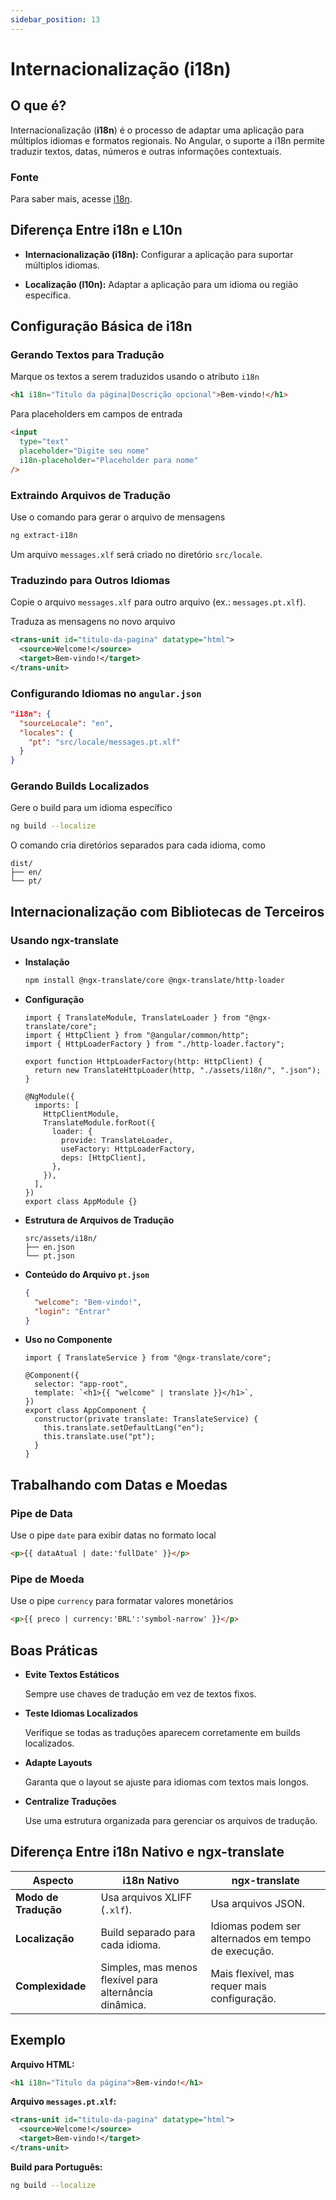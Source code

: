 ```yaml
---
sidebar_position: 13
---
```


# Internacionalização (i18n)

## O que é?

Internacionalização (**i18n**) é o processo de adaptar uma aplicação para múltiplos idiomas e formatos regionais. No Angular, o suporte a i18n permite traduzir textos, datas, números e outras informações contextuais.

### Fonte

Para saber mais, acesse [i18n](https://developer.mozilla.org/en-US/docs/Mozilla/Add-ons/WebExtensions/API/i18n).

## Diferença Entre i18n e L10n

- **Internacionalização (i18n):** Configurar a aplicação para suportar múltiplos idiomas.

- **Localização (l10n):** Adaptar a aplicação para um idioma ou região específica.

## Configuração Básica de i18n

### Gerando Textos para Tradução

Marque os textos a serem traduzidos usando o atributo `i18n`

```html showLineNumbers
<h1 i18n="Título da página|Descrição opcional">Bem-vindo!</h1>
```

Para placeholders em campos de entrada

```html showLineNumbers
<input
  type="text"
  placeholder="Digite seu nome"
  i18n-placeholder="Placeholder para nome"
/>
```

### Extraindo Arquivos de Tradução

Use o comando para gerar o arquivo de mensagens

```bash
ng extract-i18n
```

Um arquivo `messages.xlf` será criado no diretório `src/locale`.

### Traduzindo para Outros Idiomas

Copie o arquivo `messages.xlf` para outro arquivo (ex.: `messages.pt.xlf`).

Traduza as mensagens no novo arquivo

```xml showLineNumbers
<trans-unit id="titulo-da-pagina" datatype="html">
  <source>Welcome!</source>
  <target>Bem-vindo!</target>
</trans-unit>
```

### Configurando Idiomas no `angular.json`

```json showLineNumbers
"i18n": {
  "sourceLocale": "en",
  "locales": {
    "pt": "src/locale/messages.pt.xlf"
  }
}
```

### Gerando Builds Localizados

Gere o build para um idioma específico

```bash
ng build --localize
```

O comando cria diretórios separados para cada idioma, como

```plaintext
dist/
├── en/
└── pt/
```

## Internacionalização com Bibliotecas de Terceiros

### Usando ngx-translate

- **Instalação**

  ```bash
  npm install @ngx-translate/core @ngx-translate/http-loader
  ```

- **Configuração**

  ```tsx showLineNumbers
  import { TranslateModule, TranslateLoader } from "@ngx-translate/core";
  import { HttpClient } from "@angular/common/http";
  import { HttpLoaderFactory } from "./http-loader.factory";

  export function HttpLoaderFactory(http: HttpClient) {
    return new TranslateHttpLoader(http, "./assets/i18n/", ".json");
  }

  @NgModule({
    imports: [
      HttpClientModule,
      TranslateModule.forRoot({
        loader: {
          provide: TranslateLoader,
          useFactory: HttpLoaderFactory,
          deps: [HttpClient],
        },
      }),
    ],
  })
  export class AppModule {}
  ```

- **Estrutura de Arquivos de Tradução**

  ```plaintext
  src/assets/i18n/
  ├── en.json
  └── pt.json
  ```

- **Conteúdo do Arquivo `pt.json`**

  ```json showLineNumbers
  {
    "welcome": "Bem-vindo!",
    "login": "Entrar"
  }
  ```

- **Uso no Componente**

  ```tsx showLineNumbers
  import { TranslateService } from "@ngx-translate/core";

  @Component({
    selector: "app-root",
    template: `<h1>{{ "welcome" | translate }}</h1>`,
  })
  export class AppComponent {
    constructor(private translate: TranslateService) {
      this.translate.setDefaultLang("en");
      this.translate.use("pt");
    }
  }
  ```

## Trabalhando com Datas e Moedas

### Pipe de Data

Use o pipe `date` para exibir datas no formato local

```html showLineNumbers
<p>{{ dataAtual | date:'fullDate' }}</p>
```

### Pipe de Moeda

Use o pipe `currency` para formatar valores monetários

```html showLineNumbers
<p>{{ preco | currency:'BRL':'symbol-narrow' }}</p>
```

## Boas Práticas

- **Evite Textos Estáticos**

  Sempre use chaves de tradução em vez de textos fixos.

- **Teste Idiomas Localizados**

  Verifique se todas as traduções aparecem corretamente em builds localizados.

- **Adapte Layouts**

  Garanta que o layout se ajuste para idiomas com textos mais longos.

- **Centralize Traduções**

  Use uma estrutura organizada para gerenciar os arquivos de tradução.

## Diferença Entre i18n Nativo e ngx-translate

| **Aspecto**          | **i18n Nativo**                                        | **ngx-translate**                                  |
| -------------------- | ------------------------------------------------------ | -------------------------------------------------- |
| **Modo de Tradução** | Usa arquivos XLIFF (`.xlf`).                           | Usa arquivos JSON.                                 |
| **Localização**      | Build separado para cada idioma.                       | Idiomas podem ser alternados em tempo de execução. |
| **Complexidade**     | Simples, mas menos flexível para alternância dinâmica. | Mais flexível, mas requer mais configuração.       |

## Exemplo

**Arquivo HTML:**

```html showLineNumbers
<h1 i18n="Título da página">Bem-vindo!</h1>
```

**Arquivo `messages.pt.xlf`:**

```xml showLineNumbers
<trans-unit id="titulo-da-pagina" datatype="html">
  <source>Welcome!</source>
  <target>Bem-vindo!</target>
</trans-unit>
```

**Build para Português:**

```bash
ng build --localize
```
